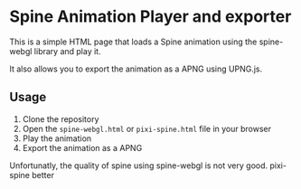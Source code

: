 # Spine Animation Player and exporter

This is a simple HTML page that loads a Spine animation using the spine-webgl library and play it.

It also allows you to export the animation as a APNG using UPNG.js.

## Usage

1. Clone the repository
2. Open the `spine-webgl.html` or `pixi-spine.html` file in your browser
3. Play the animation
4. Export the animation as a APNG

Unfortunatly, the quality of spine using spine-webgl is not very good. pixi-spine better
